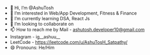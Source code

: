 - 👋 Hi, I’m @AshuTosh
- 👀 I’m interested in Web/App Development, Fitness & Finance
- 🌱 I’m currently learning DSA, React Js
- 💞️ I’m looking to collaborate on 
- 📫 How to reach me by  Mail - ashutosh.developer10@gmail.com
-  Instagram - ig__ashuu__
-  LeetCode - https://leetcode.com/u/AshuTosH_Satpathy/
- 😄 Pronouns: He/Him


<!---
DevAshuTosh10/DevAshuTosh10 is a ✨ special ✨ repository because its `README.md` (this file) appears on your GitHub profile.
You can click the Preview link to take a look at your changes.
--->

